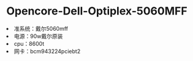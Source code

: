 # Opencore-Dell-Optiplex-5060MFF
<li>准系统：戴尔5060mff</li>
 	<li>电源：90w戴尔原装</li>
 	<li>cpu：8600t</li>
 	<li>网卡：bcm943224pciebt2</li>
